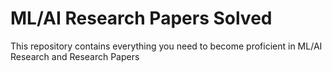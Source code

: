 # ML/AI Research Papers Solved
This repository contains everything you need to become proficient in ML/AI Research and Research Papers
